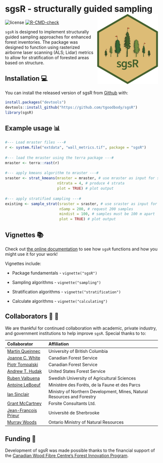 
<!-- README.md is generated from README.Rmd. Please edit that file -->

# sgsR - structurally guided sampling <img src="man/figures/logo.png" align="right" width="200" />

<!-- badges: start -->

![license](https://img.shields.io/badge/Licence-GPL--3-blue.svg)
[![R-CMD-check](https://github.com/tgoodbody/sgsR/workflows/R-CMD-check/badge.svg)](https://github.com/tgoodbody/sgsR/actions)
<!-- badges: end -->

`sgsR` is designed to implement structurally guided sampling approaches
for enhanced forest inventories. The package was designed to function
using rasterized airborne laser scanning (ALS; Lidar) metrics to allow
for stratification of forested areas based on structure.

## Installation :computer:

You can install the released version of sgsR from
[Github](https://github.com/tgoodbody/sgsR) with:

``` r
install.packages("devtools")
devtools::install_github("https://github.com/tgoodbody/sgsR")
library(sgsR)
```

## Example usage :bar_chart:

``` r
#--- Load mraster files ---#
r <- system.file("extdata", "wall_metrics.tif", package = "sgsR")

#--- load the mraster using the terra package ---#
mraster <- terra::rast(r)

#--- apply kmeans algorithm to mraster ---#
sraster <- strat_kmeans(mraster = mraster, # use mraster as input for stratification
                        nStrata = 4, # produce 4 strata
                        plot = TRUE) # plot output
                        
#--- apply stratified sampling ---#
existing <- sample_strat(sraster = sraster, # use sraster as input for sampling
                         nSamp = 200, # request 200 samples
                         mindist = 100, # samples must be 100 m apart
                         plot = TRUE) # plot output
```

## Vignettes :books:

Check out [the online
documentation](https://tgoodbody.github.io/sgsR/index.html) to see how
`sgsR` functions and how you might use it for your work!

Vignettes include:

-   Package fundamentals - `vignette("sgsR")`

-   Sampling algorithms - `vignette("sampling")`

-   Stratification algorithms - `vignette("stratification")`

-   Calculate algorithms - `vignette("calculating")`

## Collaborators :woman: :man:

We are thankful for continued collaboration with academic, private
industry, and government institutions to help improve `sgsR`. Special
thanks to to:

| Collaborator                                                                                                  | Affiliation                                                             |
|:--------------------------------------------------------------------------------------------------------------|:------------------------------------------------------------------------|
| [Martin Queinnec](https://www.researchgate.net/profile/Martin-Queinnec)                                       | University of British Columbia                                          |
| [Joanne C. White](https://scholar.google.ca/citations?user=bqjk4skAAAAJ&hl=en)                                | Canadian Forest Service                                                 |
| [Piotr Tompalski](https://scholar.google.ca/citations?user=RtYdz0cAAAAJ&hl=en)                                | Canadian Forest Service                                                 |
| [Andrew T. Hudak](https://scholar.google.ca/citations?hl=en&user=bdn7YVoAAAAJ)                                | United States Forest Service                                            |
| [Ruben Valbuena](https://scholar.google.com/citations?user=Nx336TQAAAAJ&hl=en)                                | Swedish University of Agricultural Sciences                             |
| [Antoine LeBoeuf](https://scholar.google.com/citations?user=wGsKOK8AAAAJ&hl=en)                               | Ministère des Forêts, de la Faune et des Parcs                          |
| [Ian Sinclair](http://www.infogo.gov.on.ca/infogo/home.html#empProfile/332620/en)                             | Ministry of Northern Development, Mines, Natural Resources and Forestry |
| [Grant McCartney](https://www.signalhire.com/profiles/grant-mccartney%27s-email/99719223)                     | Forsite Consultants Ltd.                                                |
| [Jean-Francois Prieur](https://www.researchgate.net/scientific-contributions/Jean-Francois-Prieur-2142960944) | Université de Sherbrooke                                                |
| [Murray Woods](https://www.researchgate.net/profile/Murray-Woods)                                             | Ontario Ministry of Natural Resources                                   |

## Funding :raised_hands:

Development of sgsR was made possible thanks to the financial support of
the [Canadian Wood Fibre Centre’s Forest Innovation
Program](https://www.nrcan.gc.ca/science-and-data/funding-partnerships/funding-opportunities/forest-sector-funding-programs/forest-innovation-program/13137).
